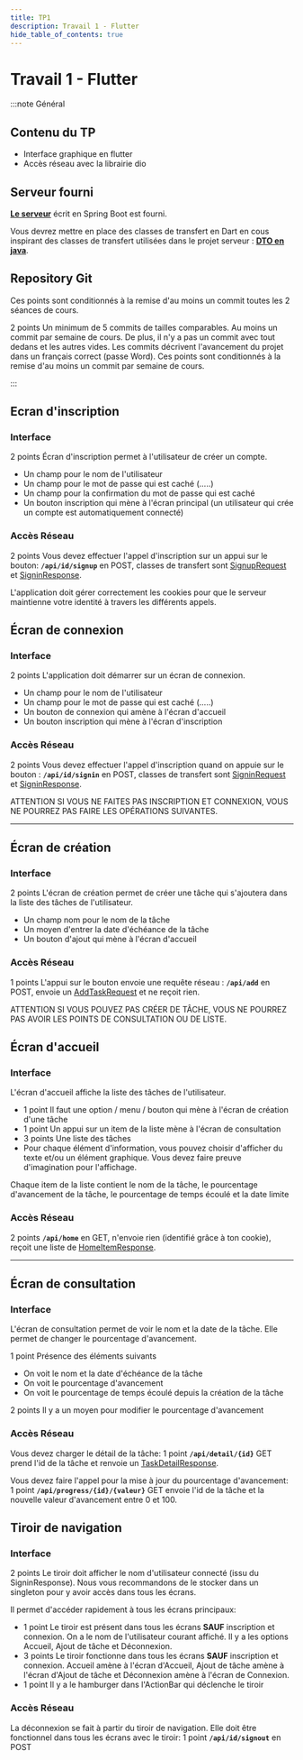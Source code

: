 ```yaml
---
title: TP1
description: Travail 1 - Flutter
hide_table_of_contents: true
---
```


# Travail 1 - Flutter

:::note Général

<Row>

<Column>

## Contenu du TP

- Interface graphique en flutter
- Accès réseau avec la librairie dio

## Serveur fourni

**[Le serveur](https://github.com/departement-info-cem/KickMyB-Server/tree/main)** écrit en Spring Boot est fourni.

Vous devrez mettre en place des classes de transfert en Dart en cous inspirant des classes de transfert utilisées dans le projet serveur : **[DTO en java](https://github.com/departement-info-cem/KickMyB-Library)**.

</Column>

<Column>

## Repository Git

Ces points sont conditionnés à la remise d'au moins un commit toutes les 2 séances de cours.

&#8203;<Highlight color="tip">2 points</Highlight> Un minimum de 5 commits de tailles comparables. Au moins un commit par semaine de cours. De plus, il n'y a pas un commit avec tout dedans et les autres vides. Les commits décrivent l'avancement du projet dans un français correct (passe Word). Ces points sont conditionnés à la remise d'au moins un commit par semaine de cours.

</Column>

</Row>

:::

<Row>

<Column>

## Ecran d'inscription

### Interface

&#8203;<Highlight color="tip">2 points</Highlight> Écran d'inscription permet à l'utilisateur de créer un compte.

- Un champ pour le nom de l'utilisateur
- Un champ pour le mot de passe qui est caché (.....)
- Un champ pour la confirmation du mot de passe qui est caché
- Un bouton inscription qui mène à l'écran principal (un utilisateur qui crée un compte est automatiquement connecté)

### Accès Réseau

&#8203;<Highlight color="tip">2 points</Highlight> Vous devez effectuer l'appel d'inscription sur un appui sur le bouton: **`/api/id/signup`** en POST, classes de transfert sont [SignupRequest](https://github.com/departement-info-cem/KickMyB-Library/blob/main/src/main/java/org/kickmyb/transfer/SignupRequest.java) et [SigninResponse](https://github.com/departement-info-cem/KickMyB-Library/blob/main/src/main/java/org/kickmyb/transfer/SigninResponse.java).

L'application doit gérer correctement les cookies pour que le serveur maintienne votre identité à travers les différents appels.

</Column>

<Column>

## Écran de connexion

### Interface

&#8203;<Highlight color="tip">2 points</Highlight> L'application doit démarrer sur un écran de connexion.

- Un champ pour le nom de l'utilisateur
- Un champ pour le mot de passe qui est caché (.....)
- Un bouton de connexion qui amène à l'écran d'accueil
- Un bouton inscription qui mène à l'écran d'inscription

### Accès Réseau

&#8203;<Highlight color="tip">2 points</Highlight> Vous devez effectuer l'appel d'inscription quand on appuie sur le bouton : **`/api/id/signin`** en POST, classes de transfert sont [SigninRequest](https://github.com/departement-info-cem/KickMyB-Library/blob/main/src/main/java/org/kickmyb/transfer/SigninRequest.java) et [SigninResponse](https://github.com/departement-info-cem/KickMyB-Library/blob/main/src/main/java/org/kickmyb/transfer/SigninResponse.java).

</Column>

</Row>

ATTENTION SI VOUS NE FAITES PAS INSCRIPTION ET CONNEXION, VOUS NE POURREZ PAS FAIRE LES OPÉRATIONS SUIVANTES.

---

<Row>

<Column>

## Écran de création

### Interface

&#8203;<Highlight color="tip">2 points</Highlight> L'écran de création permet de créer une tâche qui s'ajoutera dans la liste des tâches de l'utilisateur.

- Un champ nom pour le nom de la tâche
- Un moyen d'entrer la date d'échéance de la tâche
- Un bouton d'ajout qui mène à l'écran d'accueil

### Accès Réseau

&#8203;<Highlight color="tip">1 points</Highlight> L'appui sur le bouton envoie une requête réseau : **`/api/add`** en POST, envoie un [AddTaskRequest](https://github.com/departement-info-cem/KickMyB-Library/blob/main/src/main/java/org/kickmyb/transfer/AddTaskRequest.java) et ne reçoit rien.

ATTENTION SI VOUS POUVEZ PAS CRÉER DE TÂCHE, VOUS NE POURREZ PAS AVOIR LES POINTS DE CONSULTATION OU DE LISTE.

</Column>

<Column>

## Écran d'accueil

### Interface

L'écran d'accueil affiche la liste des tâches de l'utilisateur.

- &#8203;<Highlight color="tip">1 point</Highlight> Il faut une option / menu / bouton qui mène à l'écran de création d'une tâche
- &#8203;<Highlight color="tip">1 point</Highlight> Un appui sur un item de la liste mène à l'écran de consultation
- &#8203;<Highlight color="tip">3 points</Highlight> Une liste des tâches
- Pour chaque élément d'information, vous pouvez choisir d'afficher du texte et/ou un élément graphique. Vous devez faire preuve d'imagination pour l'affichage.

Chaque item de la liste contient le nom de la tâche, le pourcentage d'avancement de la tâche, le pourcentage de temps écoulé et la date limite

### Accès Réseau

&#8203;<Highlight color="tip">2 points</Highlight> **`/api/home`** en GET, n'envoie rien (identifié grâce à ton cookie), reçoit une liste de [HomeItemResponse](https://github.com/departement-info-cem/KickMyB-Library/blob/main/src/main/java/org/kickmyb/transfer/HomeItemResponse.java).

</Column>

</Row>

---

<Row>

<Column>

## Écran de consultation

### Interface

L'écran de consultation permet de voir le nom et la date de la tâche. Elle permet de changer le pourcentage d'avancement.

&#8203;<Highlight color="tip">1 point</Highlight> Présence des éléments suivants

- On voit le nom et la date d'échéance de la tâche
- On voit le pourcentage d'avancement
- On voit le pourcentage de temps écoulé depuis la création de la tâche

&#8203;<Highlight color="tip">2 points</Highlight> Il y a un moyen pour modifier le pourcentage d'avancement

### Accès Réseau

Vous devez charger le détail de la tâche: <Highlight color="tip">1 point</Highlight> **`/api/detail/{id}`** GET prend l'id de la tâche et renvoie un [TaskDetailResponse](https://github.com/departement-info-cem/KickMyB-Library/blob/main/src/main/java/org/kickmyb/transfer/TaskDetailResponse.java).

Vous devez faire l'appel pour la mise à jour du pourcentage d'avancement: <Highlight color="tip">1 point</Highlight> **`/api/progress/{id}/{valeur}`** GET envoie l'id de la tâche et la nouvelle valeur d'avancement entre 0 et 100.

</Column>

<Column>

## Tiroir de navigation

### Interface

&#8203;<Highlight color="tip">2 points</Highlight> Le tiroir doit afficher le nom d'utilisateur connecté (issu du SigninResponse). Nous vous recommandons de le stocker dans un singleton pour y avoir accès dans tous les écrans.

Il permet d'accéder rapidement à tous les écrans principaux:

- &#8203;<Highlight color="tip">1 point</Highlight> Le tiroir est présent dans tous les écrans **SAUF** inscription et connexion. On a le nom de l'utilisateur courant affiché. Il y a les options Accueil, Ajout de tâche et Déconnexion.
- &#8203;<Highlight color="tip">3 points</Highlight> Le tiroir fonctionne dans tous les écrans **SAUF** inscription et connexion. Accueil amène à l'écran d'Accueil, Ajout de tâche amène à l'écran d'Ajout de tâche et Déconnexion amène à l'écran de Connexion.
- &#8203;<Highlight color="tip">1 point</Highlight> Il y a le hamburger dans l'ActionBar qui déclenche le tiroir

### Accès Réseau

La déconnexion se fait à partir du tiroir de navigation. Elle doit être fonctionnel dans tous les écrans avec le tiroir: <Highlight color="tip">1 point</Highlight> **`/api/id/signout`** en POST

</Column>

</Row>

